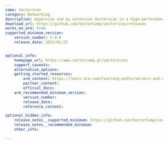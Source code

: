 ```yaml
---
name: Vectorscan
category: Networking
description: Hyperscan and by extension Vectorscan is a high-performance multiple regex matching library. It follows the regular expression syntax of the commonly-used libpcre library, but is a standalone library with its own C API.
download_url: https://github.com/VectorCamp/vectorscan/releases
works_on_arm: true
supported_minimum_version:
    version_number: 5.4.6
    release_date: 2022/01/21


optional_info:
    homepage_url: https://www.vectorcamp.gr/vectorscan/
    support_caveats:
    alternative_options:
    getting_started_resources:
        arm_content: https://learn.arm.com/learning-paths/servers-and-cloud-computing/vectorscan/install/
        partner_content:
        official_docs:
    arm_recommended_minimum_version:
        version_number: 
        release_date:
        reference_content:

optional_hidden_info:
    release_notes__supported_minimum: https://github.com/VectorCamp/vectorscan/releases/tag/vectorscan%2F5.4.6
    release_notes__recommended_minimum:
    other_info: 

---
```

